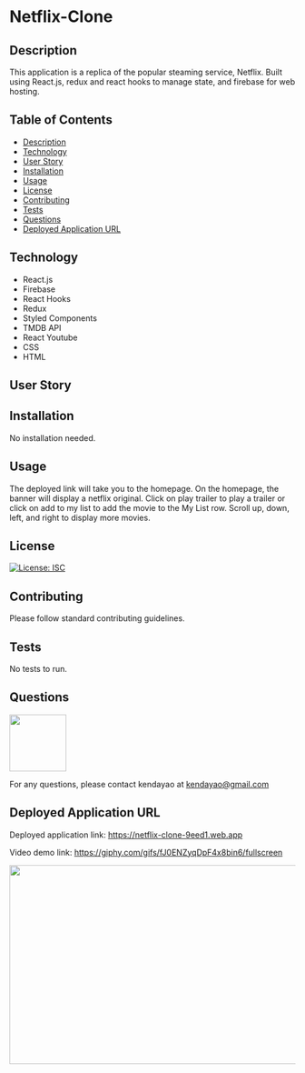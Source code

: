 # Netflix-Clone

## Description

This application is a replica of the popular steaming service, Netflix. Built using React.js, redux and react hooks to manage state, and firebase for web hosting.

## Table of Contents

- [Description](#description)
- [Technology](#technology)
- [User Story](#user-story)
- [Installation](#installation)
- [Usage](#usage)
- [License](#license)
- [Contributing](#contributing)
- [Tests](#tests)
- [Questions](#questions)
- [Deployed Application URL](#deployed-application-URL)

## Technology

- React.js
- Firebase
- React Hooks
- Redux
- Styled Components
- TMDB API
- React Youtube
- CSS
- HTML

## User Story

## Installation

No installation needed.

## Usage

The deployed link will take you to the homepage. On the homepage, the banner will display a netflix original. Click on play trailer to play a trailer or click on add to my list to add the movie to the My List row. Scroll up, down, left, and right to display more movies.

## License

[![License: ISC](https://img.shields.io/badge/License-ISC-blue.svg)](https://opensource.org/licenses/ISC)

## Contributing

Please follow standard contributing guidelines.

## Tests

No tests to run.

## Questions

<img src="https://avatars3.githubusercontent.com/u/62568395?v=4" width="100" height="100">

For any questions, please contact kendayao at kendayao@gmail.com

## Deployed Application URL

Deployed application link: https://netflix-clone-9eed1.web.app

Video demo link: https://giphy.com/gifs/fJ0ENZyqDpF4x8bin6/fullscreen

<img src="public/netflix-clone.png" width="550" height="350">

